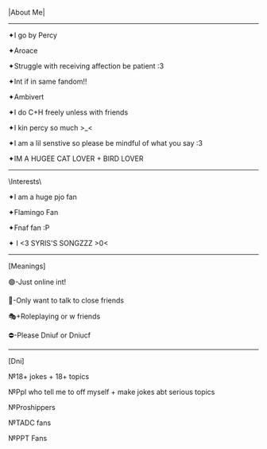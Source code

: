 |About Me|

-------------

✦I go by Percy

✦Aroace

✦Struggle with receiving affection be patient :3 

✦Int if in same fandom!!

✦Ambivert

✦I do C+H freely unless with friends

✦I kin percy so much >_<

✦I am a lil senstive so please be mindful of what you say :3

✦IM A HUGEE CAT LOVER + BIRD LOVER

------------------------------
\Interests\

✦I am a huge pjo fan

✦Flamingo Fan

✦Fnaf fan :P

✦ I <3 SYRIS'S SONGZZZ >0<

------------------------------
[Meanings]

🟢-Just online int!

💬-Only want to talk to close friends

🎭+Roleplaying or w friends

⛔-Please Dniuf or Dniucf

-----------------------------------
[Dni]

№18+ jokes + 18+ topics

№Ppl who tell me to off myself + make jokes abt serious topics 

№Proshippers

№TADC fans

№PPT Fans
